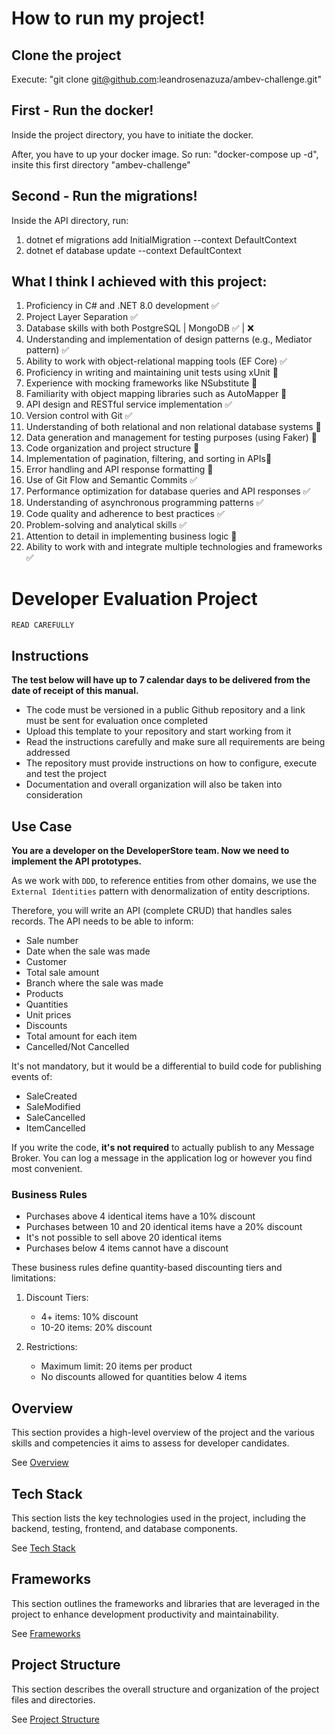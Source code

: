 # How to run my project! 

## Clone the project

   Execute: "git clone git@github.com:leandrosenazuza/ambev-challenge.git"

## First - Run the docker!

   Inside the project directory, you have to initiate the docker.

   After, you have to up your docker image. So run: "docker-compose up -d", insite this first directory "ambev-challenge"

## Second - Run the migrations!

   Inside the API directory, run: 
   1. dotnet ef migrations add InitialMigration --context DefaultContext
   2. dotnet ef database update --context DefaultContext


## What I think I achieved with this project:

1. Proficiency in C# and .NET 8.0 development ✅
2. Project Layer Separation ✅
3. Database skills with both PostgreSQL | MongoDB ✅ | ❌
4. Understanding and implementation of design patterns (e.g., Mediator pattern) ✅
5. Ability to work with object-relational mapping tools (EF Core) ✅ 
6. Proficiency in writing and maintaining unit tests using xUnit 🚧
7. Experience with mocking frameworks like NSubstitute 🚧
8. Familiarity with object mapping libraries such as AutoMapper 🚧
9. API design and RESTful service implementation ✅
10. Version control with Git  ✅
11. Understanding of both relational and non relational database systems 🚧
12. Data generation and management for testing purposes (using Faker) 🚧
13. Code organization and project structure 🚧
14. Implementation of pagination, filtering, and sorting in APIs🚧
15. Error handling and API response formatting 🚧
16. Use of Git Flow and Semantic Commits ✅
17. Performance optimization for database queries and API responses ✅
18. Understanding of asynchronous programming patterns ✅
19. Code quality and adherence to best practices ✅
20. Problem-solving and analytical skills ✅
21. Attention to detail in implementing business logic 🚧
22. Ability to work with and integrate multiple technologies and frameworks ✅

# Developer Evaluation Project

`READ CAREFULLY`

## Instructions
**The test below will have up to 7 calendar days to be delivered from the date of receipt of this manual.**

- The code must be versioned in a public Github repository and a link must be sent for evaluation once completed
- Upload this template to your repository and start working from it
- Read the instructions carefully and make sure all requirements are being addressed
- The repository must provide instructions on how to configure, execute and test the project
- Documentation and overall organization will also be taken into consideration

## Use Case
**You are a developer on the DeveloperStore team. Now we need to implement the API prototypes.**

As we work with `DDD`, to reference entities from other domains, we use the `External Identities` pattern with denormalization of entity descriptions.

Therefore, you will write an API (complete CRUD) that handles sales records. The API needs to be able to inform:

* Sale number
* Date when the sale was made
* Customer
* Total sale amount
* Branch where the sale was made
* Products
* Quantities
* Unit prices
* Discounts
* Total amount for each item
* Cancelled/Not Cancelled

It's not mandatory, but it would be a differential to build code for publishing events of:
* SaleCreated
* SaleModified
* SaleCancelled
* ItemCancelled

If you write the code, **it's not required** to actually publish to any Message Broker. You can log a message in the application log or however you find most convenient.

### Business Rules

* Purchases above 4 identical items have a 10% discount
* Purchases between 10 and 20 identical items have a 20% discount
* It's not possible to sell above 20 identical items
* Purchases below 4 items cannot have a discount

These business rules define quantity-based discounting tiers and limitations:

1. Discount Tiers:
   - 4+ items: 10% discount
   - 10-20 items: 20% discount

2. Restrictions:
   - Maximum limit: 20 items per product
   - No discounts allowed for quantities below 4 items

## Overview
This section provides a high-level overview of the project and the various skills and competencies it aims to assess for developer candidates. 

See [Overview](/.doc/overview.md)

## Tech Stack
This section lists the key technologies used in the project, including the backend, testing, frontend, and database components. 

See [Tech Stack](/.doc/tech-stack.md)

## Frameworks
This section outlines the frameworks and libraries that are leveraged in the project to enhance development productivity and maintainability. 

See [Frameworks](/.doc/frameworks.md)

<!-- 
## API Structure
This section includes links to the detailed documentation for the different API resources:
- [API General](./docs/general-api.md)
- [Products API](/.doc/products-api.md)
- [Carts API](/.doc/carts-api.md)
- [Users API](/.doc/users-api.md)
- [Auth API](/.doc/auth-api.md)
-->

## Project Structure
This section describes the overall structure and organization of the project files and directories. 

See [Project Structure](/.doc/project-structure.md)